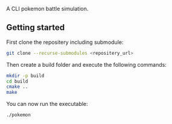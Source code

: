 A CLI pokemon battle simulation.

## Getting started

First clone the repositery including submodule:

```bash
git clone --recurse-submodules <repositery_url>
```

Then create a build folder and execute the following commands:

```bash
mkdir -p build
cd build
cmake ..
make
```

You can now run the executable:

```bash
./pokemon
```
